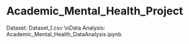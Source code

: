 # Academic_Mental_Health_Project
Dataset: Dataset_1.csv
\nData Analysis: Academic_Mental_Health_DataAnalysis.ipynb
